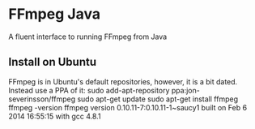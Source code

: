 FFmpeg Java
===========

A fluent interface to running FFmpeg from Java

Install on Ubuntu
-----------------

FFmpeg is in Ubuntu's default repositories, however, it is a bit dated. Instead use a PPA of it:
    sudo add-apt-repository ppa:jon-severinsson/ffmpeg
    sudo apt-get update
    sudo apt-get install ffmpeg
    ffmpeg -version
        ffmpeg version 0.10.11-7:0.10.11-1~saucy1
        built on Feb  6 2014 16:55:15 with gcc 4.8.1
